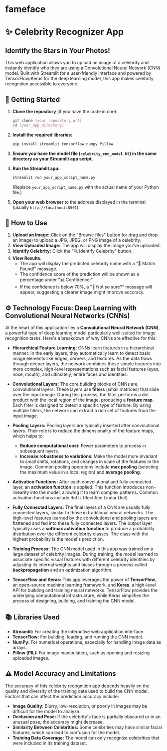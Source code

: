 # fameface
# ✨ Celebrity Recognizer App

## Identify the Stars in Your Photos!

This web application allows you to upload an image of a celebrity and instantly identify who they are using a Convolutional Neural Network (CNN) model. Built with Streamlit for a user-friendly interface and powered by TensorFlow/Keras for the deep learning model, this app makes celebrity recognition accessible to everyone.

## 🚀 Getting Started

1.  **Clone the repository** (if you have the code in one):
    ```bash
    git clone [your_repository_url]
    cd [your_app_directory]
    ```

2.  **Install the required libraries:**
    ```bash
    pip install streamlit tensorflow numpy Pillow
    ```

3.  **Ensure you have the model file (`celebrity_cnn_model.h5`) in the same directory as your Streamlit app script.**

4.  **Run the Streamlit app:**
    ```bash
    streamlit run your_app_script_name.py
    ```
    (Replace `your_app_script_name.py` with the actual name of your Python file.)

5.  **Open your web browser** to the address displayed in the terminal (usually `http://localhost:8501`).

## 📸 How to Use

1.  **Upload an Image:** Click on the "Browse files" button (or drag and drop an image) to upload a JPG, JPEG, or PNG image of a celebrity.
2.  **View Uploaded Image:** The app will display the image you've uploaded.
3.  **Identify Celebrity:** Click the "🔍 Identify Celebrity" button.
4.  **View Results:**
    * The app will display the predicted celebrity name with a "🎯 Match Found!" message.
    * The confidence score of the prediction will be shown as a percentage under "📊 Confidence:".
    * If the confidence is below 70%, a "🤔 Not so sure?" message will appear, suggesting a clearer image might improve accuracy.

## ⚙️ Technology Focus: Deep Learning with Convolutional Neural Networks (CNNs)

At the heart of this application lies a **Convolutional Neural Network (CNN)**, a powerful type of deep learning model particularly well-suited for image recognition tasks. Here's a breakdown of why CNNs are effective for this:

* **Hierarchical Feature Learning:** CNNs learn features in a hierarchical manner. In the early layers, they automatically learn to detect basic image elements like edges, corners, and textures. As the data flows through deeper layers, the network combines these simple features into more complex, high-level representations such as facial features (eyes, nose, mouth), and ultimately, entire faces and identities.

* **Convolutional Layers:** The core building blocks of CNNs are convolutional layers. These layers use **filters** (small matrices) that slide over the input image. During this process, the filter performs a dot product with the local region of the image, producing a **feature map**. Each filter is designed to detect a specific type of feature. By using multiple filters, the network can extract a rich set of features from the input image.

* **Pooling Layers:** Pooling layers are typically inserted after convolutional layers. Their role is to reduce the dimensionality of the feature maps, which helps to:
    * **Reduce computational cost:** Fewer parameters to process in subsequent layers.
    * **Increase robustness to variations:** Make the model more invariant to small shifts, rotations, and changes in scale of the features in the image. Common pooling operations include **max pooling** (selecting the maximum value in a local region) and **average pooling**.

* **Activation Functions:** After each convolutional and fully connected layer, an **activation function** is applied. This function introduces non-linearity into the model, allowing it to learn complex patterns. Common activation functions include ReLU (Rectified Linear Unit).

* **Fully Connected Layers:** The final layers of a CNN are usually fully connected layers, similar to those in traditional neural networks. The high-level features learned by the convolutional and pooling layers are flattened and fed into these fully connected layers. The output layer typically uses a **softmax activation function** to produce a probability distribution over the different celebrity classes. The class with the highest probability is the model's prediction.

* **Training Process:** The CNN model used in this app was trained on a large dataset of celebrity images. During training, the model learned to associate specific visual features with different celebrity identities by adjusting its internal weights and biases through a process called **backpropagation** and an optimization algorithm.

* **TensorFlow and Keras:** This app leverages the power of **TensorFlow**, an open-source machine learning framework, and **Keras**, a high-level API for building and training neural networks. TensorFlow provides the underlying computational infrastructure, while Keras simplifies the process of designing, building, and training the CNN model.

## 📚 Libraries Used

* **Streamlit:** For creating the interactive web application interface.
* **TensorFlow:** For building, loading, and running the CNN model.
* **NumPy:** For numerical operations, especially for handling image data as arrays.
* **Pillow (PIL):** For image manipulation, such as opening and resizing uploaded images.

## ⚠️ Model Accuracy and Limitations

The accuracy of this celebrity recognition app depends heavily on the quality and diversity of the training data used to build the CNN model. Factors that can affect the prediction accuracy include:

* **Image Quality:** Blurry, low-resolution, or poorly lit images may be difficult for the model to analyze.
* **Occlusion and Pose:** If the celebrity's face is partially obscured or in an unusual pose, the accuracy might decrease.
* **Similarity Between Celebrities:** Some celebrities may have similar facial features, which can lead to confusion for the model.
* **Training Data Coverage:** The model can only recognize celebrities that were included in its training dataset.
